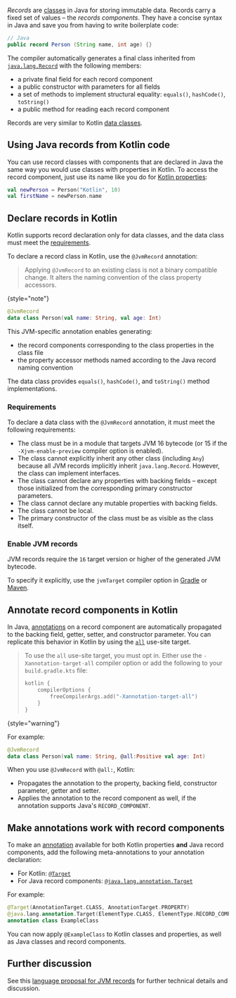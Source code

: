 [//]: # (title: Using Java records in Kotlin)

_Records_ are [classes](https://openjdk.java.net/jeps/395) in Java for storing immutable data. Records carry a fixed set of values – the _records components_.
They have a concise syntax in Java and save you from having to write boilerplate code:

```java
// Java
public record Person (String name, int age) {}
```

The compiler automatically generates a final class inherited from [`java.lang.Record`](https://docs.oracle.com/en/java/javase/16/docs/api/java.base/java/lang/Record.html) with the following members:
* a private final field for each record component
* a public constructor with parameters for all fields
* a set of methods to implement structural equality: `equals()`, `hashCode()`, `toString()`
* a public method for reading each record component

Records are very similar to Kotlin [data classes](data-classes.md).

## Using Java records from Kotlin code

You can use record classes with components that are declared in Java the same way you would use classes with properties in Kotlin.
To access the record component, just use its name like you do for [Kotlin properties](properties.md):

```kotlin
val newPerson = Person("Kotlin", 10)
val firstName = newPerson.name
```

## Declare records in Kotlin

Kotlin supports record declaration only for data classes, and the data class must meet the [requirements](#requirements).

To declare a record class in Kotlin, use the `@JvmRecord` annotation:

> Applying `@JvmRecord` to an existing class is not a binary compatible change. It alters the naming convention of the class property accessors.
>
{style="note"}

```kotlin
@JvmRecord
data class Person(val name: String, val age: Int)
```

This JVM-specific annotation enables generating:

* the record components corresponding to the class properties in the class file
* the property accessor methods named according to the Java record naming convention

The data class provides `equals()`, `hashCode()`, and `toString()` method implementations.

### Requirements

To declare a data class with the `@JvmRecord` annotation, it must meet the following requirements:

* The class must be in a module that targets JVM 16 bytecode (or 15 if the `-Xjvm-enable-preview` compiler option is enabled).
* The class cannot explicitly inherit any other class (including `Any`) because all JVM records implicitly inherit `java.lang.Record`. However, the class can implement interfaces.
* The class cannot declare any properties with backing fields – except those initialized from the corresponding primary constructor parameters.
* The class cannot declare any mutable properties with backing fields.
* The class cannot be local.
* The primary constructor of the class must be as visible as the class itself.

### Enable JVM records

JVM records require the `16` target version or higher of the generated JVM bytecode.

To specify it explicitly, use the `jvmTarget` compiler option in [Gradle](gradle-compiler-options.md#attributes-specific-to-jvm) or [Maven](maven.md#attributes-specific-to-jvm).

## Annotate record components in Kotlin

<primary-label ref="experimental-general"/>

In Java, [annotations](annotations.md) on a record component are automatically propagated to the backing field, getter, setter, and constructor parameter.
You can replicate this behavior in Kotlin by using the [`all`](annotations.md#all-meta-target) use-site target.

> To use the `all` use-site target, you must opt in. Either use the `-Xannotation-target-all` compiler option or add
> the following to your `build.gradle.kts` file:
>
> ```kotlin
> kotlin {
>     compilerOptions {
>         freeCompilerArgs.add("-Xannotation-target-all")
>     }
> }
> ```
>
{style="warning"}

For example:

```kotlin
@JvmRecord
data class Person(val name: String, @all:Positive val age: Int)
```

When you use `@JvmRecord` with `@all:`, Kotlin:

* Propagates the annotation to the property, backing field, constructor parameter, getter and setter.
* Applies the annotation to the record component as well, if the annotation supports Java's `RECORD_COMPONENT`.

## Make annotations work with record components

To make an [annotation](annotations.md) available for both Kotlin properties **and** Java record components, add the
following meta-annotations to your annotation declaration:

* For Kotlin: [`@Target`](https://kotlinlang.org/api/latest/jvm/stdlib/kotlin.annotation/-target/index.html)
* For Java record components: [`@java.lang.annotation.Target`](https://docs.oracle.com/javase/8/docs/api/java/lang/annotation/Target.html)

For example:

```kotlin
@Target(AnnotationTarget.CLASS, AnnotationTarget.PROPERTY)
@java.lang.annotation.Target(ElementType.CLASS, ElementType.RECORD_COMPONENT)
annotation class ExampleClass
```

You can now apply `@ExampleClass` to Kotlin classes and properties, as well as Java classes and record components.

## Further discussion

See this [language proposal for JVM records](https://github.com/Kotlin/KEEP/blob/master/proposals/jvm-records.md) for further technical details and discussion.
